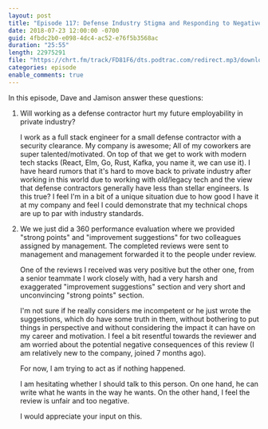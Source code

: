 ```yaml
---
layout: post
title: "Episode 117: Defense Industry Stigma and Responding to Negative Feedback"
date: 2018-07-23 12:00:00 -0700
guid: 4fbdc2b0-e098-4dc4-ac52-e76f5b3568ac
duration: "25:55"
length: 22975291
file: "https://chrt.fm/track/FD81F6/dts.podtrac.com/redirect.mp3/download.softskills.audio/sse-117.mp3"
categories: episode
enable_comments: true
---
```


In this episode, Dave and Jamison answer these questions:

1. Will working as a defense contractor hurt my future employability in private industry?

   I work as a full stack engineer for a small defense contractor with a security clearance.  My company is awesome;  All of my coworkers are super talented/motivated.  On top of that we get to work with modern tech stacks (React, Elm, Go, Rust, Kafka, you name it, we can use it).  I have heard rumors that it's hard to move back to private industry after working in this world due to working with old/legacy tech and the view that defense contractors generally have less than stellar engineers.  Is this true?  I feel I'm in a bit of a unique situation due to how good I have it at my company and feel I could demonstrate that my technical chops are up to par with industry standards.

2. We we just did a 360 performance evaluation where we provided "strong points" and "improvement suggestions" for two colleagues assigned by  management. The completed reviews were sent to management and management forwarded it to the people under review. 

    One of the reviews I received was very positive but the other one, from a senior teammate I work closely with, had a very harsh and exaggerated  "improvement suggestions" section and very short and unconvincing "strong points" section.
    
    I'm not sure if he really considers me incompetent or he just wrote the suggestions, which do have some truth in them, without bothering to put things in perspective and without considering the impact it can have on my career and motivation. I feel a bit resentful towards the reviewer and am worried about the potential negative consequences of this review (I am relatively new to the company, joined 7 months ago). 
    
    For now, I am trying to act as if nothing happened.
    
    I am hesitating whether I should talk to this person. On one hand, he can write what he wants in the way he wants. On the other hand, I feel the review is unfair and too negative. 
    
    I would appreciate your input on this. 
